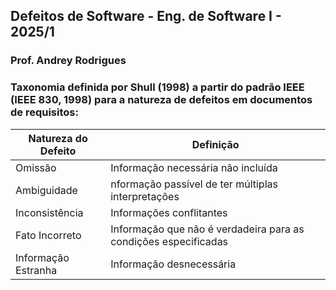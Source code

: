 ## Defeitos de Software - Eng. de Software I - 2025/1
### Prof. Andrey Rodrigues

### Taxonomia definida por Shull (1998) a partir do padrão IEEE (IEEE 830, 1998) para a natureza de defeitos em documentos de requisitos:

| Natureza do Defeito | Definição |
| --- | --- |
| Omissão | Informação necessária não incluída |
| Ambiguidade | nformação passível de ter múltiplas interpretações |
| Inconsistência | Informações conflitantes |
| Fato Incorreto | Informação que não é verdadeira para as condições especificadas | 
| Informação Estranha | Informação desnecessária |

